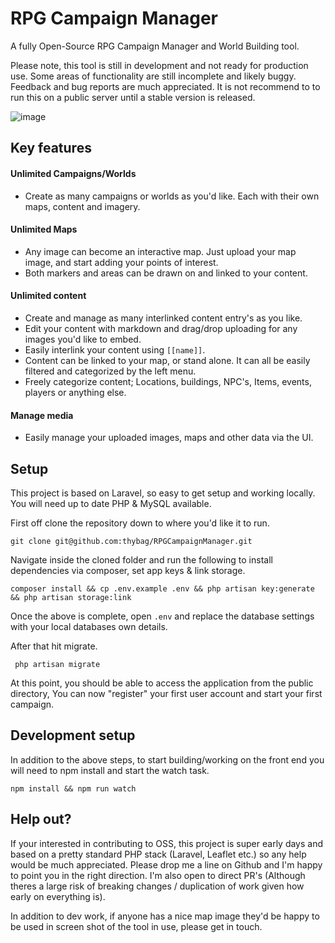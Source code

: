 # RPG Campaign Manager

A fully Open-Source RPG Campaign Manager and World Building tool.

Please note, this tool is still in development and not ready for production use. Some areas of functionality are still incomplete and likely buggy. Feedback and bug reports are much appreciated. It is not recommend to to run this on a public server until a stable version is released.

![image](https://user-images.githubusercontent.com/887397/95174567-27e7ae00-07b2-11eb-9877-dbce0eab12c9.png)

## Key features

#### Unlimited Campaigns/Worlds
* Create as many campaigns or worlds as you'd like. Each with their own maps, content and imagery.

#### Unlimited Maps
* Any image can become an interactive map. Just upload your map image, and start adding your points of interest.
* Both markers and areas can be drawn on and linked to your content.

#### Unlimited content
* Create and manage as many interlinked content entry's as you like.
* Edit your content with markdown and drag/drop uploading for any images you'd like to embed.
* Easily interlink your content using `[[name]]`.
* Content can be linked to your map, or stand alone. It can all be easily filtered and categorized by the left menu.
* Freely categorize content; Locations, buildings, NPC's, Items, events, players or anything else.

#### Manage media
* Easily manage your uploaded images, maps and other data via the UI.

## Setup

This project is based on Laravel, so easy to get setup and working locally. You will need up to date PHP & MySQL available.

First off clone the repository down to where you'd like it to run.

```
git clone git@github.com:thybag/RPGCampaignManager.git
```

Navigate inside the cloned folder and run the following to install dependencies via composer, set app keys & link storage.

```
composer install && cp .env.example .env && php artisan key:generate && php artisan storage:link
```
Once the above is complete, open `.env` and replace the database settings with your local databases own details. 

After that hit migrate.

```
 php artisan migrate
```

At this point, you should be able to access the application from the public directory, You can now "register" your first user account and start your first campaign.

## Development setup

In addition to the above steps, to start building/working on the front end you will need to npm install and start the watch task.

```
npm install && npm run watch
```

## Help out?

If your interested in contributing to OSS, this project is super early days and based on a pretty standard PHP stack (Laravel, Leaflet etc.) so any help would be much appreciated. Please drop me a line on Github and I'm happy to point you in the right direction. I'm also open to direct PR's (Although theres a large risk of breaking changes / duplication of work given how early on everything is).

In addition to dev work, if anyone has a nice map image they'd be happy to be used in screen shot of the tool in use, please get in touch.

